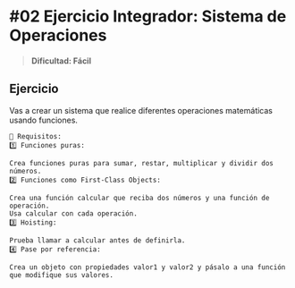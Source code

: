 # #02  Ejercicio Integrador: Sistema de Operaciones
> #### Dificultad: Fácil 

## Ejercicio
Vas a crear un sistema que realice diferentes operaciones matemáticas usando funciones.

```
🔹 Requisitos:
1️⃣ Funciones puras:

Crea funciones puras para sumar, restar, multiplicar y dividir dos números.
2️⃣ Funciones como First-Class Objects:

Crea una función calcular que reciba dos números y una función de operación.
Usa calcular con cada operación.
3️⃣ Hoisting:

Prueba llamar a calcular antes de definirla.
4️⃣ Pase por referencia:

Crea un objeto con propiedades valor1 y valor2 y pásalo a una función que modifique sus valores.

```